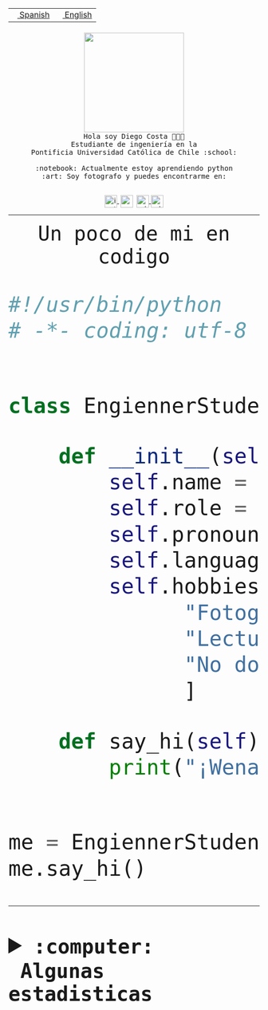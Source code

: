 <table border="0"  align="right">
 <tr><td><a href="README.md"><img src="https://upload.wikimedia.org/wikipedia/commons/thumb/8/89/Bandera_de_Espa%C3%B1a.svg/1200px-Bandera_de_Espa%C3%B1a.svg.png" height="10"> Spanish</a></td>
 <td><a href="README.en.md"><img src="https://upload.wikimedia.org/wikipedia/commons/a/a4/Flag_of_the_United_States.svg" height="10"> English</a></td></tr>
</table><br><br><br>


<p align="center">
  <img src="https://github.com/diegocostares/diegocostares/blob/main/Images/aaa2.gif?raw=true" height="200px" weight="200px">
  <br><samp>
    Hola soy Diego Costa 👨🏻‍💻<br>
    Estudiante de ingeniería en la <br>
    Pontificia Universidad Católica de Chile :school:<br>
  <br>
    :notebook: Actualmente estoy aprendiendo python <br>
    :art: Soy fotografo y puedes encontrarme en: <br>
  <br></samp>
  
</p>

<p align="center">
   <a href="https://instagram.com/diegocosta_no" target="blank">
    <img 
    align="center" src="https://cdn.jsdelivr.net/npm/simple-icons@3.0.1/icons/instagram.svg" alt="instagram" height="25px" width="25px" />
  </a>
  <a style="border: 3px solid; color: white;"href="https://t.me/diegocosta_no" target="blank">
  <img
  align="center" alt="Telegram" width="25px" src="https://icons-for-free.com/iconfiles/png/512/Telegram-1324888767380505522.png" />
</a>
<a href="https://api.whatsapp.com/send?phone=56971897835&text=Hola!" target="blank">
  <img
  align="center" alt="wtsp" width="25px" src="https://img.icons8.com/pastel-glyph/2x/whatsapp--v2.png" />
</a>
<a href="https://www.linkedin.com/in/diego-costa-786249213/" target="blank">
  <img
  align="center" alt="wtsp" width="25px" src="https://img.icons8.com/metro/452/linkedin.png" />
</a>

  </a>
</p>

---


<p align="center"><font size="25"><samp>Un poco de mi en codigo</samp></front></p>


```python
#!/usr/bin/python
# -*- coding: utf-8 -*-


class EngiennerStudent:

    def __init__(self):
        self.name = "Diego Costa"
        self.role = "Estudiante"
        self.pronouns = "he/him"
        self.language_spoken = ["es_CL", "en_US"]
        self.hobbies = [
              "Fotografia",
              "Lectura",
              "No dormir",
              ]

    def say_hi(self):
        print("¡Wena mundo!")


me = EngiennerStudent()
me.say_hi()
```
---
<details>
  <summary><b><samp>:computer: &nbsp;Algunas estadisticas</samp></b></summary>
  <br/></p>

<!--START_SECTION:waka-->
![Code Time](http://img.shields.io/badge/Code%20Time-796%20hrs%2032%20mins-blue)

**Soy nocturno 🦉** 

```text
🌞 Mañana                 9 commits           ░░░░░░░░░░░░░░░░░░░░░░░░░   00.40 % 
🌆 Día                    687 commits         ████████░░░░░░░░░░░░░░░░░   30.82 % 
🌃 Tarde                  960 commits         ███████████░░░░░░░░░░░░░░   43.07 % 
🌙 Noche                  573 commits         ██████░░░░░░░░░░░░░░░░░░░   25.71 % 
```
📅 **Soy más productivo los Martes** 

```text
Lunes                    343 commits         ████░░░░░░░░░░░░░░░░░░░░░   15.39 % 
Martes                   450 commits         █████░░░░░░░░░░░░░░░░░░░░   20.19 % 
Miércoles                301 commits         ███░░░░░░░░░░░░░░░░░░░░░░   13.50 % 
Jueves                   278 commits         ███░░░░░░░░░░░░░░░░░░░░░░   12.47 % 
Viernes                  366 commits         ████░░░░░░░░░░░░░░░░░░░░░   16.42 % 
Sábado                   204 commits         ██░░░░░░░░░░░░░░░░░░░░░░░   09.15 % 
Domingo                  287 commits         ███░░░░░░░░░░░░░░░░░░░░░░   12.88 % 
```


📊 **Esta semana me dediqué a** 

```text
🐱‍💻 Proyectos: 
2023-1-S4-Grupo2-Backend 3 hrs 11 mins       ████████████████░░░░░░░░░   62.47 % 
Arqui-31                 48 mins             ████░░░░░░░░░░░░░░░░░░░░░   15.74 % 
proyecto-grupo-07-main   34 mins             ███░░░░░░░░░░░░░░░░░░░░░░   11.34 % 
latex-templates          22 mins             ██░░░░░░░░░░░░░░░░░░░░░░░   07.46 % 
gpti-scrapper-main       3 mins              ░░░░░░░░░░░░░░░░░░░░░░░░░   01.05 % 
```


 Last Updated on 17/04/2023 08:25:01 UTC
<!--END_SECTION:waka-->
  
  

<p align="center"> <img src="https://github-readme-stats.vercel.app/api?username=diegocostares&show_icons=true&theme=ayu-mirage" alt="abhisheknaiidu" /></p>
 
</details>
